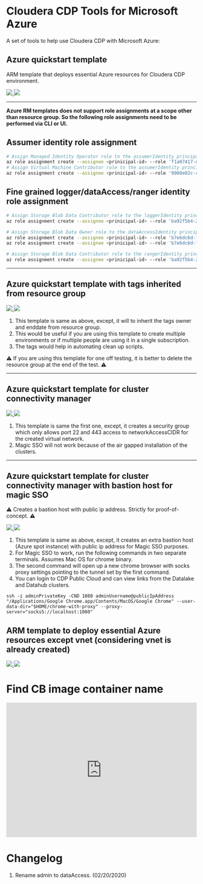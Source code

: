 # Cloudera CDP Tools for Microsoft Azure

A set of tools to help use Cloudera CDP with Microsoft Azure:

## Azure quickstart template

ARM template that deploys essential Azure resources for Cloudera CDP environment.


<a href="https://portal.azure.com/#create/Microsoft.Template/uri/https%3A%2F%2Fraw.githubusercontent.com%2Fcegganesh84%2Fcdp-azure-tools%2Fmaster%2Fazuredeploy.json" target="_blank">
    <img src="http://azuredeploy.net/deploybutton.png" />
</a>

<a href="http://armviz.io/#/?load=https%3A%2F%2Fraw.githubusercontent.com%2Fcegganesh84%2Fcdp-azure-tools%2Fmaster%2Fazuredeploy.json" target="_blank">
    <img src="http://armviz.io/visualizebutton.png"/>
</a>

---

**Azure RM templates does not support role assignments at a scope other than resource group. So the
following role assignments need to be performed via CLI or UI.**

## Assumer identity role assignment

```bash
# Assign Managed Identity Operator role to the assumerIdentity principal at subscription scope
az role assignment create --assignee <prinicipal-id> --role 'f1a07417-d97a-45cb-824c-7a7467783830' --scope '/subscriptions/<subscription-id>'
# Assign Virtual Machine Contributor role to the assumerIdentity principal at subscription scope
az role assignment create --assignee <prinicipal-id> --role '9980e02c-c2be-4d73-94e8-173b1dc7cf3c' --scope '/subscriptions/<subscription-id>'
```

## Fine grained logger/dataAccess/ranger identity role assignment

```bash
# Assign Storage Blob Data Contributor role to the loggerIdentity principal at logs filesystem scope
az role assignment create --assignee <prinicipal-id> --role 'ba92f5b4-2d11-453d-a403-e96b0029c9fe' --scope "/subscriptions/<subscription-id>/resourceGroups/<rg-name>/providers/Microsoft.Storage/storageAccounts/<sa-name>/blobServices/default/containers/logs"
```

```bash
# Assign Storage Blob Data Owner role to the dataAccessIdentity principal at logs/data filesystem scope
az role assignment create --assignee <prinicipal-id> --role 'b7e6dc6d-f1e8-4753-8033-0f276bb0955b' --scope "/subscriptions/<subscription-id>/resourceGroups/<rg-name>/providers/Microsoft.Storage/storageAccounts/<sa-name>/blobServices/default/containers/data"
az role assignment create --assignee <prinicipal-id> --role 'b7e6dc6d-f1e8-4753-8033-0f276bb0955b' --scope "/subscriptions/<subscription-id>/resourceGroups/<rg-name>/providers/Microsoft.Storage/storageAccounts/<sa-name>/blobServices/default/containers/logs"
```

```bash
# Assign Storage Blob Data Contributor role to the rangerIdentity principal at data filesystem scope
az role assignment create --assignee <prinicipal-id> --role 'ba92f5b4-2d11-453d-a403-e96b0029c9fe' --scope "/subscriptions/<subscription-id>/resourceGroups/<rg-name>/providers/Microsoft.Storage/storageAccounts/<sa-name>/blobServices/default/containers/data"
```

---

## Azure quickstart template with tags inherited from resource group

<a href="https://portal.azure.com/#create/Microsoft.Template/uri/https%3A%2F%2Fraw.githubusercontent.com%2Fcegganesh84%2Fcdp-azure-tools%2Fmaster%2Fazuredeploytags.json" target="_blank">
    <img src="http://azuredeploy.net/deploybutton.png" />
</a>

<a href="http://armviz.io/#/?load=https%3A%2F%2Fraw.githubusercontent.com%2Fcegganesh84%2Fcdp-azure-tools%2Fmaster%2Fazuredeploytags.json" target="_blank">
    <img src="http://armviz.io/visualizebutton.png"/>
</a>

1. This template is same as above, except, it will to inherit the tags owner and enddate from resource group.
2. This would be useful if you are using this template to create multiple environments or if multiple people are using it in a single subscription.
3. The tags would help in automating clean up scripts.

:warning: If you are using this template for one off testing, it is better to delete the resource group at the end of the test. :warning:

---

## Azure quickstart template for cluster connectivity manager

<a href="https://portal.azure.com/#create/Microsoft.Template/uri/https%3A%2F%2Fraw.githubusercontent.com%2Fcegganesh84%2Fcdp-azure-tools%2Fmaster%2Fazureccmdeploy.json" target="_blank">
    <img src="http://azuredeploy.net/deploybutton.png" />
</a>

<a href="http://armviz.io/#/?load=https%3A%2F%2Fraw.githubusercontent.com%2Fcegganesh84%2Fcdp-azure-tools%2Fmaster%2Fazureccmdeploy.json" target="_blank">
    <img src="http://armviz.io/visualizebutton.png"/>
</a>

1. This template is same the first one, except, it creates a security group which only allows port 22 and 443 access to networkAccessCIDR for the created virtual network.
2. Magic SSO will not work because of the air gapped installation of the clusters.

---

## Azure quickstart template for cluster connectivity manager with bastion host for magic SSO

:warning: Creates a bastion host with public ip address. Strictly for proof-of-concept. :warning:

<a href="https://portal.azure.com/#create/Microsoft.Template/uri/https%3A%2F%2Fraw.githubusercontent.com%2Fcegganesh84%2Fcdp-azure-tools%2Fmaster%2Fazureccmbastiondeploy.json" target="_blank">
    <img src="http://azuredeploy.net/deploybutton.png" />
</a>

<a href="http://armviz.io/#/?load=https%3A%2F%2Fraw.githubusercontent.com%2Fcegganesh84%2Fcdp-azure-tools%2Fmaster%2Fazureccmbastiondeploy.json" target="_blank">
    <img src="http://armviz.io/visualizebutton.png"/>
</a>

1. This template is same as above, except, it creates an extra bastion host (Azure spot instance) with public ip address for Magic SSO purposes.
2. For Magic SSO to work, run the following commands in two separate terminals. Assumes Mac OS for chrome binary.
3. The second command will open up a new chrome browser with socks proxy settings pointing to the tunnel set by the first command.
4. You can login to CDP Public Cloud and can view links from the Datalake and Datahub clusters.

```shell script
ssh -i adminPrivateKey -CND 1080 adminUsername@publicIpAddress
"/Applications/Google Chrome.app/Contents/MacOS/Google Chrome" --user-data-dir="$HOME/chrome-with-proxy" --proxy-server="socks5://localhost:1080"
```

## ARM template to deploy essential Azure resources except vnet (considering vnet is already created)


<a href="https://portal.azure.com/#create/Microsoft.Template/uri/https%3A%2F%2Fraw.githubusercontent.com%2Fcegganesh84%2Fcdp-azure-tools%2Fdummy%2Fazuredeploy-no-vnet.json" target="_blank">
    <img src="http://azuredeploy.net/deploybutton.png" />
</a>

<a href="http://armviz.io/#/?load=https%3A%2F%2Fraw.githubusercontent.com%2Fcegganesh84%2Fcdp-azure-tools%2Fdummy%2Fazuredeploy-no-vnet.json" target="_blank">
    <img src="http://armviz.io/visualizebutton.png"/>
</a>

# Find CB image container name

<iframe src="https://trinket.io/embed/python/3d8d7ce66b" width="100%" height="356" frameborder="0" marginwidth="0" marginheight="0" allowfullscreen></iframe>

# Changelog

1. Rename admin to dataAccess. (02/20/2020)
